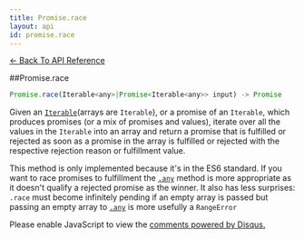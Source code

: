 ```yaml
---
title: Promise.race
layout: api
id: promise.race
---
```


[← Back To API Reference](/docs/api-reference.html)
<div class="api-code-section"><markdown>
##Promise.race

```js
Promise.race(Iterable<any>|Promise<Iterable<any>> input) -> Promise
```

Given an [`Iterable`](https://developer.mozilla.org/en-US/docs/Web/JavaScript/Reference/Iteration_protocols)\(arrays are `Iterable`\), or a promise of an `Iterable`, which produces promises (or a mix of promises and values), iterate over all the values in the `Iterable` into an array and return a promise that is fulfilled or rejected as soon as a promise in the array is fulfilled or rejected with the respective rejection reason or fulfillment value.

This method is only implemented because it's in the ES6 standard. If you want to race promises to fulfillment the [`.any`](.) method is more appropriate as it doesn't qualify a rejected promise as the winner. It also has less surprises: `.race` must become infinitely pending if an empty array is passed but passing an empty array to [`.any`](.) is more usefully a `RangeError`
</markdown></div>

<div id="disqus_thread"></div>
<script type="text/javascript">
    var disqus_title = "Promise.race";
    var disqus_shortname = "bluebirdjs";
    var disqus_identifier = "disqus-id-promise.race";
    
    (function() {
        var dsq = document.createElement("script"); dsq.type = "text/javascript"; dsq.async = true;
        dsq.src = "//" + disqus_shortname + ".disqus.com/embed.js";
        (document.getElementsByTagName("head")[0] || document.getElementsByTagName("body")[0]).appendChild(dsq);
    })();
</script>
<noscript>Please enable JavaScript to view the <a href="https://disqus.com/?ref_noscript" rel="nofollow">comments powered by Disqus.</a></noscript>